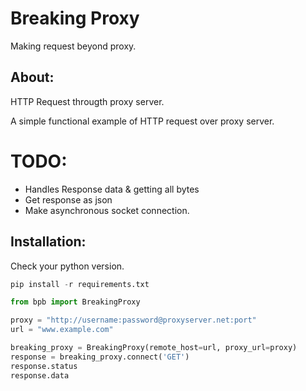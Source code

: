 # Breaking Proxy
Making request beyond proxy.

## About:

HTTP Request througth proxy server.

A simple functional example of HTTP request over proxy server.

TODO:
=====
- Handles Response data & getting all bytes
- Get response as json
- Make asynchronous socket connection.

## Installation:

Check your python version.

```python
pip install -r requirements.txt
```


```python
from bpb import BreakingProxy

proxy = "http://username:password@proxyserver.net:port"
url = "www.example.com"

breaking_proxy = BreakingProxy(remote_host=url, proxy_url=proxy)
response = breaking_proxy.connect('GET')
response.status
response.data
```
